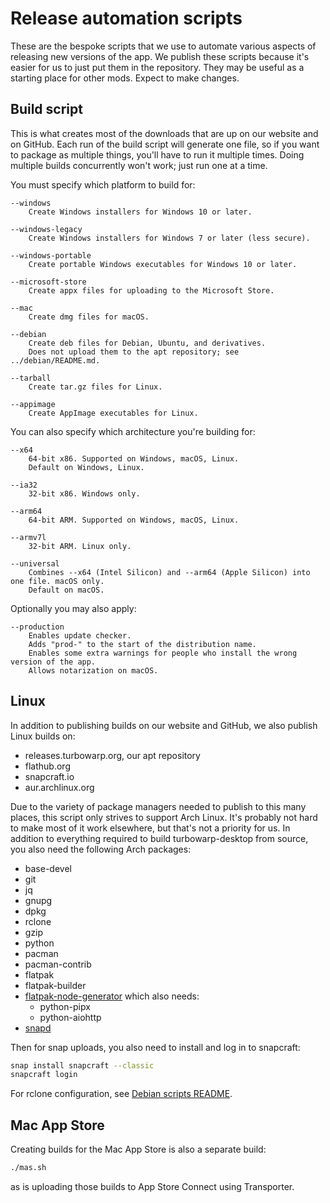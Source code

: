 # Release automation scripts

These are the bespoke scripts that we use to automate various aspects of releasing new versions of the app.  We publish these scripts because it's easier for us to just put them in the repository. They may be useful as a starting place for other mods. Expect to make changes.

## Build script

This is what creates most of the downloads that are up on our website and on GitHub. Each run of the build script will generate one file, so if you want to package as multiple things, you'll have to run it multiple times. Doing multiple builds concurrently won't work; just run one at a time.

You must specify which platform to build for:

```
--windows
    Create Windows installers for Windows 10 or later.

--windows-legacy
    Create Windows installers for Windows 7 or later (less secure).

--windows-portable
    Create portable Windows executables for Windows 10 or later.

--microsoft-store
    Create appx files for uploading to the Microsoft Store.

--mac
    Create dmg files for macOS.

--debian
    Create deb files for Debian, Ubuntu, and derivatives.
    Does not upload them to the apt repository; see ../debian/README.md.

--tarball
    Create tar.gz files for Linux.

--appimage
    Create AppImage executables for Linux.
```

You can also specify which architecture you're building for:

```
--x64
    64-bit x86. Supported on Windows, macOS, Linux.
    Default on Windows, Linux.

--ia32
    32-bit x86. Windows only.

--arm64
    64-bit ARM. Supported on Windows, macOS, Linux.

--armv7l
    32-bit ARM. Linux only.

--universal
    Combines --x64 (Intel Silicon) and --arm64 (Apple Silicon) into one file. macOS only.
    Default on macOS.
```

Optionally you may also apply:

```
--production
    Enables update checker.
    Adds "prod-" to the start of the distribution name.
    Enables some extra warnings for people who install the wrong version of the app.
    Allows notarization on macOS.
```

## Linux

In addition to publishing builds on our website and GitHub, we also publish Linux builds on:

 - releases.turbowarp.org, our apt repository
 - flathub.org
 - snapcraft.io
 - aur.archlinux.org

Due to the variety of package managers needed to publish to this many places, this script only strives to support Arch Linux. It's probably not hard to make most of it work elsewhere, but that's not a priority for us. In addition to everything required to build turbowarp-desktop from source, you also need the following Arch packages:

 - base-devel
 - git
 - jq
 - gnupg
 - dpkg
 - rclone
 - gzip
 - python
 - pacman
 - pacman-contrib
 - flatpak
 - flatpak-builder
 - [flatpak-node-generator](https://github.com/flatpak/flatpak-builder-tools/tree/master/node) which also needs:
   - python-pipx
   - python-aiohttp
 - [snapd](https://aur.archlinux.org/packages/snapd)

Then for snap uploads, you also need to install and log in to snapcraft:

```bash
snap install snapcraft --classic
snapcraft login
```

For rclone configuration, see [Debian scripts README](../debian/README.md).

## Mac App Store

Creating builds for the Mac App Store is also a separate build:

```bash
./mas.sh
```

as is uploading those builds to App Store Connect using Transporter.
